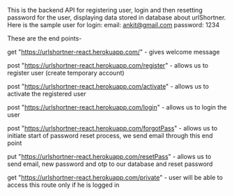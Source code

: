 This is the backend API for registering user, login and then resetting password for the user, displaying data stored in database about urlShortner.
Here is the sample user for login:
email: ankit@gmail.com
password: 1234

These are the end points-

get "https://urlshortner-react.herokuapp.com/" - gives welcome message

post "https://urlshortner-react.herokuapp.com/register" - allows us to register user (create temporary account)

post "https://urlshortner-react.herokuapp.com/activate" - allows us to activate the registered user

post "https://urlshortner-react.herokuapp.com/login" - allows us to login the user

post "https://urlshortner-react.herokuapp.com/forgotPass" - allows us to initiate start of password reset process, we send email through this end point

put "https://urlshortner-react.herokuapp.com/resetPass" - allows us to send email, new password and otp to our database and reset password

get "https://urlshortner-react.herokuapp.com/private" - user will be able to access this route only if he is logged in
